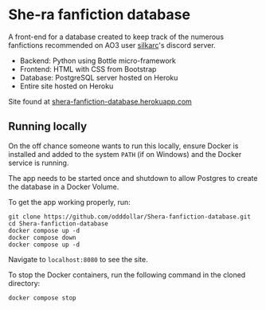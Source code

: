 # She-ra fanfiction database

A front-end for a database created to keep track of the numerous fanfictions recommended on AO3 user [silkarc](https://archiveofourown.org/users/silkarc/)'s discord server.

- Backend: Python using Bottle micro-framework
- Frontend: HTML with CSS from Bootstrap
- Database: PostgreSQL server hosted on Heroku
- Entire site hosted on Heroku

Site found at [shera-fanfiction-database.herokuapp.com](https://shera-fanfiction-database.herokuapp.com/)

## Running locally

On the off chance someone wants to run this locally, ensure Docker is installed and added to the system ```PATH``` (if on Windows) and the Docker service is running.

The app needs to be started once and shutdown to allow Postgres to create the database in a Docker Volume.

To get the app working properly, run:

```
git clone https://github.com/odddollar/Shera-fanfiction-database.git
cd Shera-fanfiction-database
docker compose up -d
docker compose down
docker compose up -d
```

Navigate to ```localhost:8080``` to see the site.

To stop the Docker containers, run the following command in the cloned directory:

```
docker compose stop
```